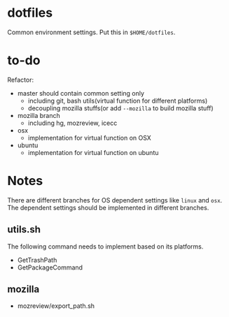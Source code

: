 # dotfiles
Common environment settings. Put this in ```$HOME/dotfiles```.

# to-do
Refactor:
- master should contain common setting only
  - including git, bash utils(virtual function for different platforms)
  - decoupling mozilla stuffs(or add ```--mozilla``` to build mozilla stuff)
- mozilla branch
  - including hg, mozreview, icecc
- osx
  - implementation for virtual function on OSX
- ubuntu
  - implementation for virtual function on ubuntu

# Notes
There are different branches for OS dependent settings
like ```linux``` and ```osx```.
The dependent settings should be implemented in different branches.

## utils.sh
The following command needs to implement based on its platforms.
- GetTrashPath
- GetPackageCommand

## mozilla
- mozreview/export_path.sh
